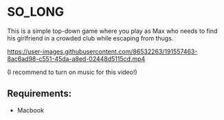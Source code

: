 # SO_LONG

This is a simple top-down game where you play as Max who needs to find his girlfriend in a crowded club while escaping from thugs.


https://user-images.githubusercontent.com/86532263/191557463-8ac6ad98-c551-45da-a8ed-02448d5115cd.mp4

(I recommend to turn on music for this video!)

## Requirements:
- Macbook
